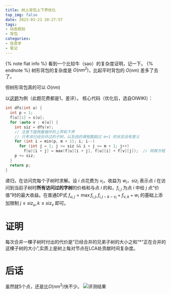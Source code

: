 ```yaml
---
title: 树上背包上下界优化
top_img: false
date: 2023-03-21 20:27:57
tags:
- 动态规划
- 背包
categories:
- 信息学
- 笔记
---
```

{% note flat info %}
看到一个比较牛（sao）的复杂度证明，记一下。
{% endnote %}
树形背包的复杂度是 $O(nm^2)$，比起平时背包的 $O(nm)$ 差多了去了。

但树形背包真的可以 $O(nm)$

以[这题](https://www.luogu.com.cn/problem/P2014)为例（此题花费都是1，差评）。
核心代码（优化后，选自OIWIKI）：
```c++
int dfs(int u) {
  int p = 1;
  f[u][1] = s[u];
  for (auto v : e[u]) {
    int siz = dfs(v);
    // 注意下面两重循环的上界和下界
    // 只考虑已经合并过的子树，以及选的课程数超过 m+1 的状态没有意义
    for (int i = min(p, m + 1); i; i--)
      for (int j = 1; j <= siz && i + j <= m + 1; j++)
        f[u][i + j] = max(f[u][i + j], f[u][i] + f[v][j]);  // 转移方程
    p += siz;
  }
  return p;
}
```

递归，在访问完每个子树时求解。设 $i$ 点花费为 $v_i$，收益为 $w_i$，$siz_i$ 表示点 $i$ 在访问到当前子树时**所有访问过的字树**的价格和与点 $i$ 的和，$f_{i,j}$ 为点 $i$ 中给 $j$ 点“价值”时的最大收益。在普通DP式 $f_{u,j}=\max{f_{i,j},f_{i,j-k-v_i}+f_{v,k}+w_i}$ 的基础上添加限制 $j\leqslant{siz_u},k\leqslant{siz_v}$ 即可。  

# 证明
每次合并一棵子树时付出的代价是”已经合并的兄弟子树的大小之和”*”正在合并的这棵子树的大小”,实质上是树上每对节点在LCA处贡献时间复杂度。

# 后话
虽然就5个点，还是比$O(nm^2)$快不少。
![评测结果](https://s2.loli.net/2023/03/21/m1NEpMwSBtZqAa5.png)